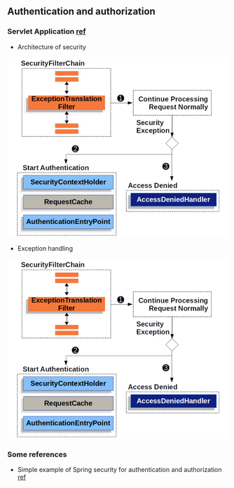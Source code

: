 ## Authentication and authorization
### Servlet Application [ref](https://docs.spring.io/spring-security/reference/servlet)
- Architecture of security 

![Architecture](pictures/Security_filter_chain.jpg)

- Exception handling

![Exception](pictures/Security_filter_chain.png)

### Some references
- Simple example of Spring security for authentication and authorization [ref](https://medium.com/@victoronu/implementing-jwt-authentication-in-a-simple-spring-boot-application-with-java-b3135dbdb17b)
